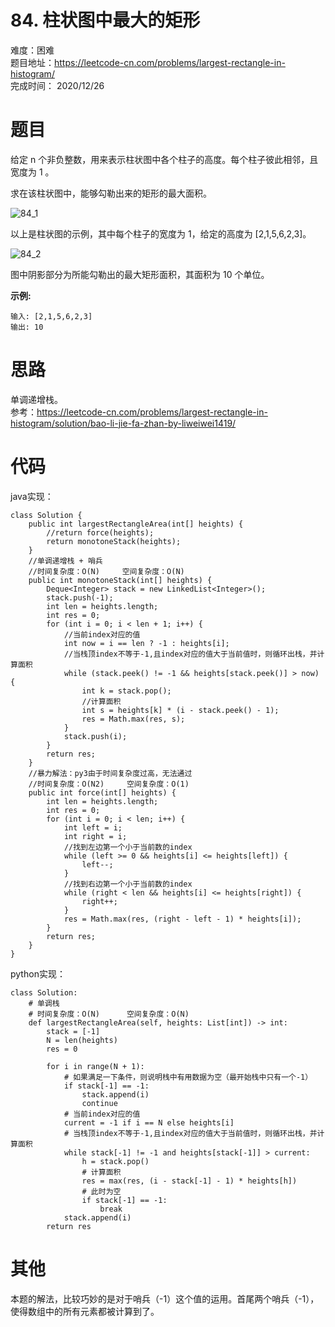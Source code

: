 # 84. 柱状图中最大的矩形
难度：困难   
题目地址：https://leetcode-cn.com/problems/largest-rectangle-in-histogram/    
完成时间：  2020/12/26   
# 题目
给定 n 个非负整数，用来表示柱状图中各个柱子的高度。每个柱子彼此相邻，且宽度为 1 。

求在该柱状图中，能够勾勒出来的矩形的最大面积。    

![84_1](https://assets.leetcode-cn.com/aliyun-lc-upload/uploads/2018/10/12/histogram.png)

以上是柱状图的示例，其中每个柱子的宽度为 1，给定的高度为 [2,1,5,6,2,3]。

![84_2](https://assets.leetcode-cn.com/aliyun-lc-upload/uploads/2018/10/12/histogram_area.png)

图中阴影部分为所能勾勒出的最大矩形面积，其面积为 10 个单位。

**示例:**
```
输入: [2,1,5,6,2,3]
输出: 10
```
# 思路
单调递增栈。    
参考：https://leetcode-cn.com/problems/largest-rectangle-in-histogram/solution/bao-li-jie-fa-zhan-by-liweiwei1419/
# 代码
java实现：   
```
class Solution {
    public int largestRectangleArea(int[] heights) {
        //return force(heights);
        return monotoneStack(heights);
    }
    //单调递增栈 + 哨兵
    //时间复杂度：O(N)     空间复杂度：O(N)
    public int monotoneStack(int[] heights) {
        Deque<Integer> stack = new LinkedList<Integer>();
        stack.push(-1);
        int len = heights.length;
        int res = 0;
        for (int i = 0; i < len + 1; i++) {
            //当前index对应的值
            int now = i == len ? -1 : heights[i];
            //当栈顶index不等于-1,且index对应的值大于当前值时，则循环出栈，并计算面积
            while (stack.peek() != -1 && heights[stack.peek()] > now) {
                int k = stack.pop();
                //计算面积
                int s = heights[k] * (i - stack.peek() - 1);
                res = Math.max(res, s);
            }
            stack.push(i);
        }
        return res;
    }
    //暴力解法：py3由于时间复杂度过高，无法通过
    //时间复杂度：O(N2)     空间复杂度：O(1)
    public int force(int[] heights) {
        int len = heights.length;
        int res = 0;
        for (int i = 0; i < len; i++) {
            int left = i;
            int right = i;
            //找到左边第一个小于当前数的index
            while (left >= 0 && heights[i] <= heights[left]) {
                left--;
            }
            //找到右边第一个小于当前数的index
            while (right < len && heights[i] <= heights[right]) {
                right++;
            }
            res = Math.max(res, (right - left - 1) * heights[i]);
        }
        return res;
    }
}
```
python实现：   
```
class Solution:
    # 单调栈
    # 时间复杂度：O(N)      空间复杂度：O(N)
    def largestRectangleArea(self, heights: List[int]) -> int:
        stack = [-1]
        N = len(heights)
        res = 0
        
        for i in range(N + 1):
            # 如果满足一下条件，则说明栈中有用数据为空（最开始栈中只有一个-1）
            if stack[-1] == -1:
                stack.append(i)
                continue
            # 当前index对应的值
            current = -1 if i == N else heights[i]
            # 当栈顶index不等于-1,且index对应的值大于当前值时，则循环出栈，并计算面积
            while stack[-1] != -1 and heights[stack[-1]] > current:
                h = stack.pop()
                # 计算面积
                res = max(res, (i - stack[-1] - 1) * heights[h])
                # 此时为空
                if stack[-1] == -1:
                    break
            stack.append(i)
        return res
```
# 其他

本题的解法，比较巧妙的是对于哨兵（-1）这个值的运用。首尾两个哨兵（-1），使得数组中的所有元素都被计算到了。

